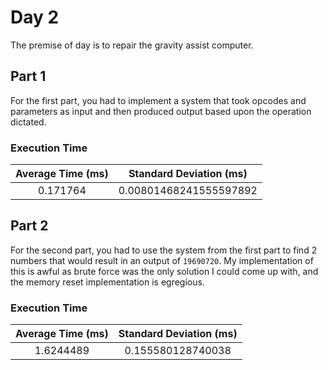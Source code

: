 # Day 2

The premise of day is to repair the gravity assist computer.

## Part 1

For the first part, you had to implement a system that took opcodes and parameters as input and then produced output based upon the operation dictated.

### Execution Time

| Average Time (ms) | Standard Deviation (ms) |
| :---: | :---: |
| 0.171764 | 0.00801468241555597892 |

## Part 2

For the second part, you had to use the system from the first part to find 2 numbers that would result in an output of `19690720`. My implementation of this is awful as brute force was the only solution I could come up with, and the memory reset implementation is egregious.

### Execution Time

| Average Time (ms) | Standard Deviation (ms) |
| :---: | :---: |
| 1.6244489 | 0.155580128740038 |